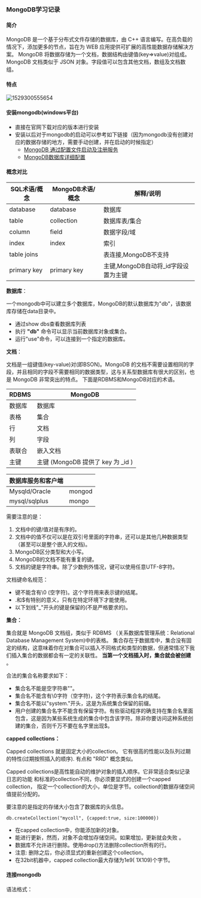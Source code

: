 ### MongoDB学习记录

#### 简介

MongoDB 是一个基于分布式文件存储的数据库，由 C++ 语言编写。在高负载的情况下，添加更多的节点，旨在为 WEB 应用提供可扩展的高性能数据存储解决方案。 MongoDB 将数据存储为一个文档，数据结构由键值(key=>value)对组成。MongoDB 文档类似于 JSON 对象。字段值可以包含其他文档，数组及文档数组。 

#### 特点

![1529300555654](C:\Users\AbnerLi\AppData\Local\Temp\1529300555654.png)

#### 安装mongodb(windows平台)

- 直接在官网下载对应的版本进行安装
- 安装以后对于mongodb的启动可以参考如下链接（因为mongodb没有创建对应的数据存储的地方，需要手动创建，并在启动的时候指定）
  - [MongoDB 通过配置文件启动及注册服务](https://www.cnblogs.com/mymelody/p/5905640.html)
  - [MongoDB数据库详细配置](https://www.jianshu.com/p/cc3b14e3621c)

#### 概念对比

| SQL术语/概念 | MongoDB术语/概念 | 解释/说明                           |
| ------------ | ---------------- | ----------------------------------- |
| database     | database         | 数据库                              |
| table        | collection       | 数据库表/集合                       |
| column       | field            | 数据字段/域                         |
| index        | index            | 索引                                |
| table joins  |                  | 表连接,MongoDB不支持                |
| primary key  | primary key      | 主键,MongoDB自动将_id字段设置为主键 |

**数据库**：

一个mongodb中可以建立多个数据库，MongoDB的默认数据库为"db"，该数据库存储在data目录中。 

- 通过show dbs查看数据库列表
- 执行 **"db"** 命令可以显示当前数据库对象或集合。 
- 运行"use"命令，可以连接到一个指定的数据库。 

**文档**：

文档是一组键值(key-value)对(即BSON)。MongoDB 的文档不需要设置相同的字段，并且相同的字段不需要相同的数据类型，这与关系型数据库有很大的区别，也是 MongoDB 非常突出的特点。 下面是RDBMS和MongoDB对应的术语。

| RDBMS  | MongoDB                           |
| ------ | --------------------------------- |
| 数据库 | 数据库                            |
| 表格   | 集合                              |
| 行     | 文档                              |
| 列     | 字段                              |
| 表联合 | 嵌入文档                          |
| 主键   | 主键 (MongoDB 提供了 key 为 _id ) |

| 数据库服务和客户端 |        |
| ------------------ | ------ |
| Mysqld/Oracle      | mongod |
| mysql/sqlplus      | mongo  |

需要注意的是：

1. 文档中的键/值对是有序的。
2. 文档中的值不仅可以是在双引号里面的字符串，还可以是其他几种数据类型（甚至可以是整个嵌入的文档)。
3. MongoDB区分类型和大小写。
4. MongoDB的文档不能有重复的键。
5. 文档的键是字符串。除了少数例外情况，键可以使用任意UTF-8字符。

文档键命名规范：

- 键不能含有\0 (空字符)。这个字符用来表示键的结尾。
- .和$有特别的意义，只有在特定环境下才能使用。
- 以下划线"_"开头的键是保留的(不是严格要求的)。

**集合：**

集合就是 MongoDB 文档组，类似于 RDBMS （关系数据库管理系统：Relational Database Management System)中的表格。 集合存在于数据库中，集合没有固定的结构，这意味着你在对集合可以插入不同格式和类型的数据，但通常情况下我们插入集合的数据都会有一定的关联性。 **当第一个文档插入时，集合就会被创建** 。 

合法的集合名称要求如下：

- 集合名不能是空字符串""。
- 集合名不能含有\0字符（空字符)，这个字符表示集合名的结尾。
- 集合名不能以"system."开头，这是为系统集合保留的前缀。
- 用户创建的集合名字不能含有保留字符。有些驱动程序的确支持在集合名里面包含，这是因为某些系统生成的集合中包含该字符。除非你要访问这种系统创建的集合，否则千万不要在名字里出现$。　

**capped collections：**

Capped collections 就是固定大小的collection。 它有很高的性能以及队列过期的特性(过期按照插入的顺序). 有点和 "RRD" 概念类似。

Capped collections是高性能自动的维护对象的插入顺序。它非常适合类似记录日志的功能 和标准的collection不同，你必须要显式的创建一个capped collection， 指定一个collection的大小，单位是字节。collection的数据存储空间值提前分配的。

要注意的是指定的存储大小包含了数据库的头信息。

```
db.createCollection("mycoll", {capped:true, size:100000})
```

- 在capped collection中，你能添加新的对象。
- 能进行更新，然而，对象不会增加存储空间。如果增加，更新就会失败 。
- 数据库不允许进行删除。使用drop()方法删除collection所有的行。
- 注意: 删除之后，你必须显式的重新创建这个collection。
- 在32bit机器中，capped collection最大存储为1e9( 1X109)个字节。

#### 连接mongodb

语法格式：